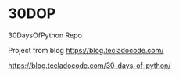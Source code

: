 # 30DOP
30DaysOfPython Repo

Project from blog https://blog.tecladocode.com/

https://blog.tecladocode.com/30-days-of-python/
